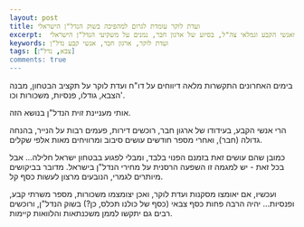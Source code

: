 ```yaml
---
layout: post
title: ועדת לוקר עומדת לגרום למהפיכה בשוק הנדל"ן הישראלי
excerpt:  רבים מאנשי הקבע וגמלאי צה"ל, בסיוע של ארגון חבר, נמנים על משקיעי הנדל"ן הישראלי.
keywords: ועדת לוקר, ארגון חבר, אנשי קבע נדל"ן
tags: [צבא, נדל"ן]
comments: true
---
```

בימים האחרונים התקשרות מלאה דיווחים על דו"ח ועדת לוקר על תקציב הבטחון, מבנה הצבא, גודלו, פנסיות, משכורות וכו'.

אותי מעניינת זוית הנדל"ן בנושא הזה.

הרי אנשי הקבע, בעידודו של ארגון חבר, רוכשים דירות, פעמים רבות על הנייר, בהנחה גדולה (חבר), ואחרי מספר חודשים עושים סיבוב ומרוויחים מאות אלפי שקלים. 

כמובן שהם עושים זאת בזמנם הפנוי בלבד, ומבלי לפגוע בבטחון ישראל חלילה... אבל בכל זאת - יש למגמה זו השפעה הרסנית על מחירי הנדל"ן בישראל. מדובר בביקושים מיותרים לגמרי, הנובעים מרצון לעשות כסף קל.

ועכשיו, אם יאומצו מסקנות ועדת לוקר, ואכן יצומצמו משכורות, מספר משרתי קבע, ופנסיות... יהיה הרבה פחות כסף צבאי (כסף של כולנו תכלס, כן?) בשוק הנדל"ן, ורוכשים רבים גם יתקשו לממן משכנתאות והלוואות קיימות.